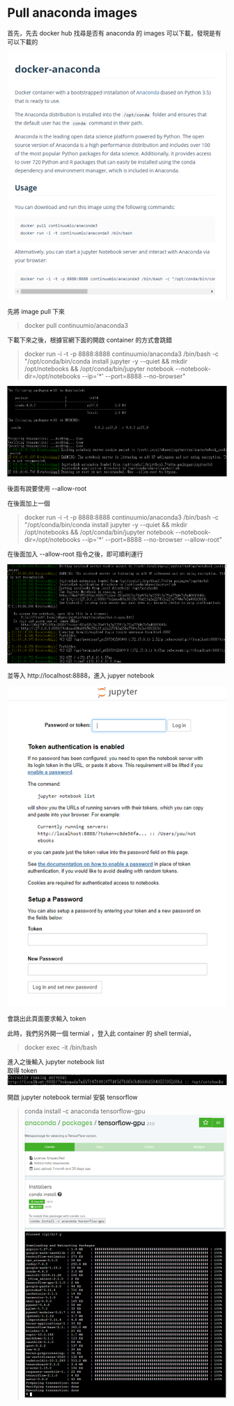 # Pull anaconda images
首先，先去 docker hub 找尋是否有 anaconda 的 images 可以下載，發現是有可以下載的

![](images/01.png)

先將 image pull 下來
> docker pull continuumio/anaconda3

下載下來之後，根據官網下面的開啟 container 的方式會跳錯
> docker run -i -t -p 8888:8888 continuumio/anaconda3 /bin/bash -c "/opt/conda/bin/conda install jupyter -y --quiet && mkdir /opt/notebooks && /opt/conda/bin/jupyter notebook --notebook-dir=/opt/notebooks --ip='*' --port=8888 --no-browser"


![](./images/02.png)

後面有說要使用 --allow-root

在後面加上一個
> docker run -i -t -p 8888:8888 continuumio/anaconda3 /bin/bash -c "/opt/conda/bin/conda install jupyter -y --quiet && mkdir /opt/notebooks && /opt/conda/bin/jupyter notebook --notebook-dir=/opt/notebooks --ip='*' --port=8888 --no-browser --allow-root"

在後面加入 --allow-root 指令之後，即可順利運行

![](./images/04.png)

並等入 http://localhost:8888，進入 jupyer notebook

![](./images/03.png)

會跳出此頁面要求輸入 token

此時，我們另外開一個 termial ，登入此 container 的 shell termial，
> docker exec -it <container name> /bin/bash 

進入之後輸入 jupyter notebook list  
取得 token
![](./images/05.png)

開啟 jupyter notebook termial 安裝 tensorflow

> conda install -c anaconda tensorflow-gpu
![](./images/06.png)
![](./images/07.png)
